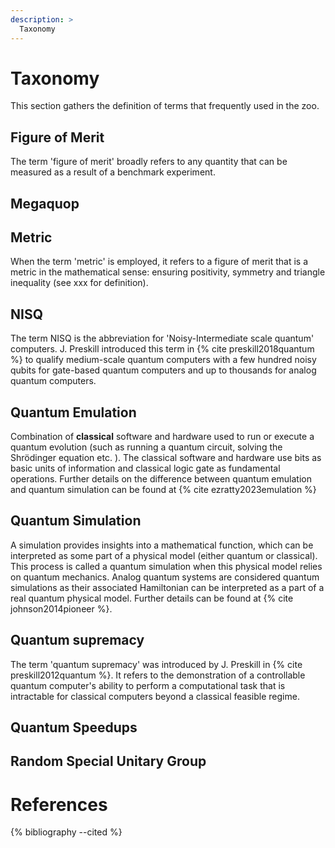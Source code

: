 ```yaml
---
description: >
  Taxonomy
---
```

# Taxonomy

This section gathers the definition of terms that frequently used in the zoo.

## Figure of Merit

The term 'figure of merit' broadly refers to any quantity that can be measured as a result of a benchmark experiment. 

## Megaquop

<!-- Reprendre la définition de J. Preskill -->

## Metric

When the term 'metric' is employed, it refers to a figure of merit that is a metric in the mathematical sense: ensuring positivity, symmetry and triangle inequality (see xxx for definition).
<!-- TODO: Ajouter un lien vers la définition des métriques en interne -->

## NISQ

The term NISQ is the abbreviation for 'Noisy-Intermediate scale quantum' computers. J. Preskill introduced this term in {% cite preskill2018quantum %} to qualify medium-scale quantum computers with a few hundred noisy qubits for gate-based quantum computers and up to thousands for analog quantum computers.

## Quantum Emulation

Combination of **classical** software and hardware used to run or execute a quantum evolution (such as running a quantum circuit, solving the Shrödinger equation etc. ). The classical software and hardware use bits as basic units of information and classical logic gate as fundamental operations. Further details on the difference between quantum emulation and quantum simulation can be found at {% cite ezratty2023emulation %}

## Quantum Simulation

A simulation provides insights into a mathematical function, which can be interpreted as some part of a physical model (either quantum or classical). This process is called a quantum simulation when this physical model relies on quantum mechanics. Analog quantum systems are considered quantum simulations as their associated Hamiltonian can be interpreted as a part of a real quantum physical model. Further details can be found at {% cite johnson2014pioneer %}.

## Quantum supremacy

The term 'quantum supremacy' was introduced by J. Preskill in {% cite preskill2012quantum %}. It refers to the demonstration of a controllable quantum computer's ability to perform a computational task that is intractable for classical computers beyond a classical feasible regime.

## Quantum Speedups

## Random Special Unitary Group

<!-- Reprendre les différents types de speedup de Ronnow et al. -->


# References
{% bibliography --cited %}